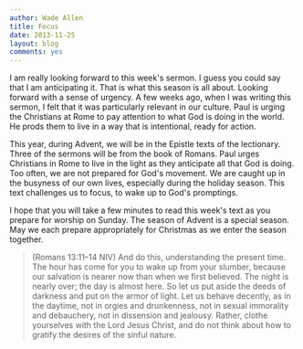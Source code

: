```yaml
---
author: Wade Allen
title: Focus
date: 2013-11-25
layout: blog
comments: yes
---
```

 
I am really looking forward to this week's sermon. I guess you could say that I am anticipating it. That is what this season is all about. Looking forward with a sense of urgency. A few weeks ago, when I was writing this sermon, I felt that it was particularly relevant in our culture. Paul is urging the Christians at Rome to pay attention to what God is doing in the world. He prods them to live in a way that is intentional, ready for action. 

This year, during Advent, we will be in the Epistle texts of the lectionary. Three of the sermons will be from the book of Romans. Paul urges Christians in Rome to live in the light as they anticipate all that God is doing. Too often, we are not prepared for God's movement. We are caught up in the busyness of our own lives, especially during the holiday season. This text challenges us to focus, to wake up to God's promptings. 

I hope that you will take a few minutes to read this week's text as you prepare for worship on Sunday. The season of Advent is a special season. May we each prepare appropriately for Christmas as we enter the season together. 

>(Romans 13:11–14 NIV) And do this, understanding the present time. The hour has come for you to wake up from your slumber, because our salvation is nearer now than when we first believed. The night is nearly over; the day is almost here. So let us put aside the deeds of darkness and put on the armor of light. Let us behave decently, as in the daytime, not in orgies and drunkenness, not in sexual immorality and debauchery, not in dissension and jealousy. Rather, clothe yourselves with the Lord Jesus Christ, and do not think about how to gratify the desires of the sinful nature. 
